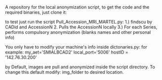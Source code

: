 
A repository for the local anonymization script, to get the code and the required binaries, just clone it:

to test just run the script Pull_Accession_MRI_MARTEL.py:
1.) findscu by CADid and AccessionN
2. Pulls the AccessionN locally
3.) For each Series, performs compulsory anonymization (blanks names and other personal info)

You only have to modify your machine's info inside dictonaries.py:
for example:
my_aet='SMIALBCAD2'
local_port='5006'
hostID = '142.76.30.200'

by Default, images are pull and anonymized inside the script directory. To change this default modify:
img_folder to desired location.


